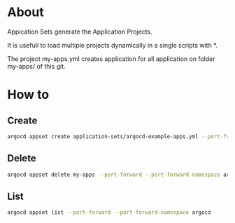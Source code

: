 # About

Appication Sets generate the Application Projects.

It is usefull to load multiple projects dynamically in a single scripts with *.

The project my-apps.yml creates application for all application on folder my-apps/ of this git.

# How to

## Create
```bash
argocd appset create application-sets/argocd-example-apps.yml --port-forward --port-forward-namespace argocd
```

## Delete
```bash
argocd appset delete my-apps --port-forward --port-forward-namespace argocd
```

## List
```bash
argocd appset list --port-forward --port-forward-namespace argocd
```
